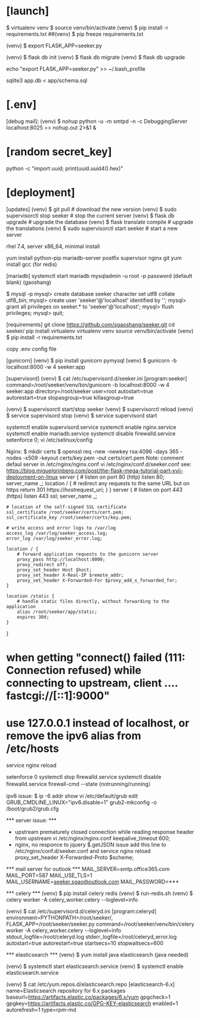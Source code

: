 # [launch]
$ virtualenv venv
$ source venv/bin/activate
(venv) $ pip install -r requirements.txt ##(venv) $ pip freeze requirements.txt

(venv) $ export FLASK_APP=seeker.py

(venv) $ flask db init
(venv) $ flask db migrate
(venv) $ flask db upgrade

echo "export FLASK_APP=seeker.py" >> ~/.bash_profile

sqlite3 app.db < app/schema.sql

# [.env]
[debug mail]:
(venv) $ nohup python -u -m smtpd -n -c DebuggingServer localhost:8025 >> nohup.out 2>&1 &

# [random secret_key]
python -c "import uuid; print(uuid.uuid4().hex)"

# [deployment]
[updates]
(venv) $ git pull                              # download the new version
(venv) $ sudo supervisorctl stop seeker        # stop the current server
(venv) $ flask db upgrade                      # upgrade the database
(venv) $ flask translate compile               # upgrade the translations
(venv) $ sudo supervisorctl start seeker       # start a new server

rhel 7.4, server x86_64, minimal install

yum install python-pip mariadb-server postfix supervisor nginx git
yum install gcc (for redis)

[mariadb]
systemctl start mariadb
mysqladmin -u root -p password (default blank) (gaoshang)

$ mysql -p
mysql> create database seeker character set utf8 collate utf8_bin;
mysql> create user 'seeker'@'localhost' identified by '****<db-password>****';
mysql> grant all privileges on seeker.* to 'seeker'@'localhost';
mysql> flush privileges;
mysql> quit;

[requirements]
git clone https://github.com/sgaoshang/seeker.git
cd seeker/
pip install virtualenv
virtualenv venv
source venv/bin/activate
(venv) $ pip install -r requirements.txt

copy .env config file

[gunicorn]
(venv) $ pip install gunicorn pymysql
(venv) $ gunicorn -b localhost:8000 -w 4 seeker:app

[supervisord]
(venv) $ cat /etc/supervisord.d/seeker.ini
[program:seeker]
command=/root/seeker/venv/bin/gunicorn -b localhost:8000 -w 4 seeker:app
directory=/root/seeker
user=root
autostart=true
autorestart=true
stopasgroup=true
killasgroup=true

(venv) $ supervisorctl start/stop seeker
(venv) $ supervisorctl reload
(venv) $ service supervisord stop
(venv) $ service supervisord start

systemctl enable supervisord.service
systemctl enable nginx.service
systemctl enable mariadb.service
systemctl disable firewalld.service
setenforce 0; vi /etc/selinux/config

Nginx:
$ mkdir certs
$ openssl req -new -newkey rsa:4096 -days 365 -nodes -x509 -keyout certs/key.pem -out certs/cert.pem
Note: comment defaul server in /etc/nginx/nginx.conf
vi /etc/nginx/conf.d/seeker.conf see: https://blog.miguelgrinberg.com/post/the-flask-mega-tutorial-part-xvii-deployment-on-linux
server {
    # listen on port 80 (http)
    listen 80;
    server_name _;
    location / {
        # redirect any requests to the same URL but on https
        return 301 https://$host$request_uri;
    }
}
server {
    # listen on port 443 (https)
    listen 443 ssl;
    server_name _;

    # location of the self-signed SSL certificate
    ssl_certificate /root/seeker/certs/cert.pem;
    ssl_certificate_key /root/seeker/certs/key.pem;

    # write access and error logs to /var/log
    access_log /var/log/seeker_access.log;
    error_log /var/log/seeker_error.log;

    location / {
        # forward application requests to the gunicorn server
        proxy_pass http://localhost:8000;
        proxy_redirect off;
        proxy_set_header Host $host;
        proxy_set_header X-Real-IP $remote_addr;
        proxy_set_header X-Forwarded-For $proxy_add_x_forwarded_for;
    }

    location /static {
        # handle static files directly, without forwarding to the application
        alias /root/seeker/app/static;
        expires 30d;
    }
}
# when getting "connect() failed (111: Connection refused) while connecting to upstream, client .... fastcgi://[::1]:9000"
# use 127.0.0.1 instead of localhost, or remove the ipv6 alias from /etc/hosts

service nginx reload

setenforce 0
systemctl stop firewalld.service
systemctl disable firewalld.service
firewall-cmd --state (notrunning/running）

ipv6 issue:
$ ip -6 addr show
vi /etc/default/grub
edit GRUB_CMDLINE_LINUX="ipv6.disable=1"
grub2-mkconfig -o /boot/grub2/grub.cfg

*** server issue: ***
* upstream prematurely closed connection while reading response header from upstream
vi /etc/nginx/nginx.conf
  keepalive_timeout   600;
* nginx, no responce to jquery $.getJSON issue
add this line to /etc/nginx/conf.d/seeker.conf and service nginx reload
  proxy_set_header X-Forwarded-Proto $scheme;

*** mail server for outlook ***
MAIL_SERVER=smtp.office365.com
MAIL_PORT=587
MAIL_USE_TLS=1
MAIL_USERNAME=seeker.sgao@outlook.com
MAIL_PASSWORD=***

*** celery ***
(venv) $ pip install celery redis
(venv) $ run-redis.sh
(venv) $ celery worker -A celery_worker.celery --loglevel=info

(venv) $ cat /etc/supervisord.d/celeryd.ini 
[program:celeryd]
environment=PYTHONPATH=/root/seeker/, FLASK_APP=/root/seeker/seeker.py
command=/root/seeker/venv/bin/celery worker -A celery_worker.celery --loglevel=info
stdout_logfile=/root/celeryd.log
stderr_logfile=/root/celeryd_error.log
autostart=true
autorestart=true
startsecs=10
stopwaitsecs=600

*** elasticsearch ***
(venv) $ yum install java elasticsearch (java needed)

(venv) $ systemctl start elasticsearch.service
(venv) $ systemctl enable elasticsearch.service

(venv) $ cat /etc/yum.repos.d/elasticsearch.repo
[elasticsearch-6.x]
name=Elasticsearch repository for 6.x packages
baseurl=https://artifacts.elastic.co/packages/6.x/yum
gpgcheck=1
gpgkey=https://artifacts.elastic.co/GPG-KEY-elasticsearch
enabled=1
autorefresh=1
type=rpm-md